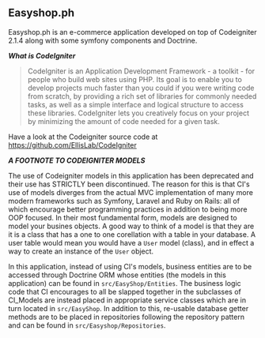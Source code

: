 
## Easyshop.ph ##


Easyshop.ph is an e-commerce application developed on top of Codeigniter 2.1.4 along with some symfony components and Doctrine.


***What is CodeIgniter***

>CodeIgniter is an Application Development Framework - a toolkit - for people
who build web sites using PHP. Its goal is to enable you to develop projects
much faster than you could if you were writing code from scratch, by providing
a rich set of libraries for commonly needed tasks, as well as a simple
interface and logical structure to access these libraries. CodeIgniter lets
you creatively focus on your project by minimizing the amount of code needed
for a given task.


Have a look at the Codeigniter source code at https://github.com/EllisLab/CodeIgniter



***A FOOTNOTE TO CODEIGNITER MODELS***


The use of Codeigniter models in this application has been deprecated and their use has STRICTLY been discontinued. The reason for this is that CI's use of models diverges from the actual MVC implementation of many more modern frameworks such as Symfony, Laravel and Ruby on Rails: all of which encourage better programming practices in addition to being more OOP focused. In their most fundamental form, models are designed to model your busines objects. A good way to think of a model is that they are it is a class that has a one to one corellation with a table in your database. A user table would mean you would have a `User` model (class), and in effect a way to create an instance of the `User` object. 

In this application, instead of using CI's models, business entities are to be accessed through Doctrine ORM whose entities (the models in this application) can be found in `src/EasyShop/Entities`. The business logic code that CI encourages to all be slapped together in the subclasses of CI_Models are instead placed in appropriate service classes which are in turn located in `src/EasyShop`. In addition to this, re-usable database getter methods are to be placed in repositories following the repository pattern and can be found in `src/Easyshop/Repositories`. 



